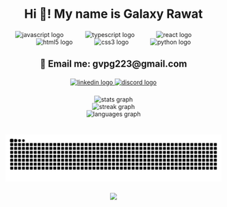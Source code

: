 <h1 align="center">Hi 👋! My name is Galaxy Rawat</h1>

###

<div align="center">
  <img src="https://cdn.jsdelivr.net/gh/devicons/devicon/icons/javascript/javascript-original.svg" height="70" alt="javascript logo"  />
  <img width="43" />
  <img src="https://cdn.jsdelivr.net/gh/devicons/devicon/icons/typescript/typescript-original.svg" height="70" alt="typescript logo"  />
  <img width="43" />
  <img src="https://cdn.jsdelivr.net/gh/devicons/devicon/icons/react/react-original.svg" height="70" alt="react logo"  />
  <img width="43" />
  <img src="https://cdn.jsdelivr.net/gh/devicons/devicon/icons/html5/html5-original.svg" height="70" alt="html5 logo"  />
  <img width="43" />
  <img src="https://cdn.jsdelivr.net/gh/devicons/devicon/icons/css3/css3-original.svg" height="70" alt="css3 logo"  />
  <img width="43" />
  <img src="https://cdn.jsdelivr.net/gh/devicons/devicon/icons/python/python-original.svg" height="70" alt="python logo"  />
</div>

###

<h2 align="center">📩 Email me: gvpg223@gmail.com</h2>

###

<div align="center">
  <a href="https://www.linkedin.com/in/galaxy-rawat/" target="_blank">
    <img src="https://img.shields.io/static/v1?message=LinkedIn&logo=linkedin&label=&color=0077B5&logoColor=white&labelColor=&style=for-the-badge" height="100" alt="linkedin logo"  />
  </a>
  <a href="https://discord.com/users/galaxicitti" target="_blank">
    <img src="https://img.shields.io/static/v1?message=Discord&logo=discord&label=&color=7289DA&logoColor=white&labelColor=&style=for-the-badge" height="100" alt="discord logo"  />
  </a>
</div>

###

<div align="center">
  <img src="https://github-readme-stats.vercel.app/api?username=galaxicitti&hide_title=false&hide_rank=false&show_icons=true&include_all_commits=true&count_private=true&disable_animations=false&theme=tokyonight&locale=en&hide_border=false" height="300" alt="stats graph" /> <br>
  <img src="https://streak-stats.demolab.com?user=galaxicitti&locale=en&mode=daily&theme=dracula&hide_border=false&border_radius=5" height="150" alt="streak graph" /> <br>
  <img src="https://github-readme-stats.vercel.app/api/top-langs?username=galaxicitti&locale=en&hide_title=false&layout=compact&card_width=320&langs_count=12&theme=tokyonight&hide_border=false" height="300" alt="languages graph"  />
</div>

###

<br clear="both">

<img src="https://raw.githubusercontent.com/galaxicitti/galaxicitti/output/snake.svg" alt="Snake animation" />

###

<div align="center">
  <img src="https://visitor-badge.laobi.icu/badge?page_id=galaxicitti.galaxicitti&"  />
</div>

###
